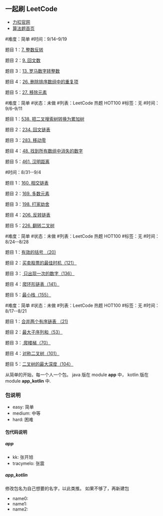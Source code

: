 ## 一起刷 LeetCode

- [力扣官网](https://leetcode-cn.com/)
- [算法题首页](https://leetcode-cn.com/problemset/algorithms/)

#难度：简单
#时间：9/14–9/19

题目 1：[7. 整数反转](https://leetcode-cn.com/problems/reverse-integer/)

题目 2：[9. 回文数](https://leetcode-cn.com/problems/palindrome-number/)

题目 3：[13. 罗马数字转整数](https://leetcode-cn.com/problems/roman-to-integer/)

题目 4：[26. 删除排序数组中的重复项](https://leetcode-cn.com/problems/remove-duplicates-from-sorted-array/)

题目 5：[27. 移除元素](https://leetcode-cn.com/problems/remove-element/)

#难度：简单
#状态：未做
#列表：LeetCode 热题 HOT100 
#标签：无
#时间：9/6–9/11

题目 1：[538. 把二叉搜索树转换为累加树](https://leetcode-cn.com/problems/convert-bst-to-greater-tree/)

题目 2：[234. 回文链表](https://leetcode-cn.com/problems/palindrome-linked-list/)

题目 3：[283. 移动零](https://leetcode-cn.com/problems/move-zeroes/)

题目 4：[48. 找到所有数组中消失的数字](https://leetcode-cn.com/problems/find-all-numbers-disappeared-in-an-array/)

题目 5：[461. 汉明距离](https://leetcode-cn.com/problems/hamming-distance/)


#时间：8/31--9/4

题目 1：[160. 相交链表](https://leetcode-cn.com/problems/intersection-of-two-linked-lists/)

题目 2：[169. 多数元素](https://leetcode-cn.com/problems/majority-element/)

题目 3：[198. 打家劫舍](https://leetcode-cn.com/problems/house-robber/)

题目 4：[206. 反转链表](https://leetcode-cn.com/problems/reverse-linked-list/)

题目 5：[226. 翻转二叉树](https://leetcode-cn.com/problems/invert-binary-tree/)

#难度：简单
#状态：未做
#列表：LeetCode 热题 HOT100 
#标签：无
#时间：8/24--8/28

题目 1：[有效的括号  （20)](https://leetcode-cn.com/problems/valid-parentheses/)

题目 2：[买卖股票的最佳时机（121）](https://leetcode-cn.com/problems/best-time-to-buy-and-sell-stock/
)   

题目 3：[ 只出现一次的数字（136）](https://leetcode-cn.com/problems/single-number/)   

题目 4：[爬环形链表（141）](https://leetcode-cn.com/problems/linked-list-cycle/)   

题目 5：[最小栈（155）](https://leetcode-cn.com/problems/min-stack/)   



#难度：简单
#状态：未做
#列表：LeetCode 热题 HOT100 
#标签：无
#时间：8/17--8/21

题目 1：[合并两个有序链表  （21)](https://leetcode-cn.com/problems/merge-two-sorted-lists/)

题目 2：[最大子序列和（53）](https://leetcode-cn.com/problems/maximum-subarray/)   

题目 3：[ 爬楼梯（70）](https://leetcode-cn.com/problems/climbing-stairs/)   

题目 4：[对称二叉树（101）](https://leetcode-cn.com/problems/symmetric-tree/)   

题目 5：[二叉树的最大深度（104）](https://leetcode-cn.com/problems/maximum-depth-of-binary-tree/)   


从简单的开始，每一个人一个包。 java 版在 module **app** 中， kotlin 版在 module **app_kotlin** 中.

### 包说明

- easy: 简单
- medium: 中等
- hard: 困难

#### 包代码说明

##### app

- kk: 张开旭
- tracymelo: 张震

##### app_kotlin

修改包名为自己想要的名字，以此类推。 如果不够了，再新建包

- name0:
- name1:
- name2:
